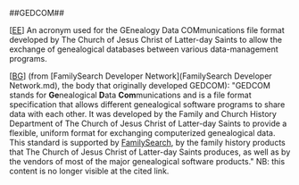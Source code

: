 ##GEDCOM##

\[[EE](SOURCES.md#EE)\]  An acronym used for the GEnealogy Data COMmunications file format developed by The Church of Jesus Christ of Latter-day Saints to allow the exchange of genealogical databases between various data-management programs.

\[[BG](SOURCES.md#BG)\]  (from [FamilySearch Developer Network](FamilySearch Developer Network.md), the body that originally developed GEDCOM): "GEDCOM stands for **Ge**nealogical **D**ata **Com**munications and is a file format specification that allows different genealogical software programs to share data with each other. It was developed by the Family and Church History Department of The Church of Jesus Christ of Latter-day Saints to provide a flexible, uniform format for exchanging computerized genealogical data. This standard is supported by [FamilySearch](FamilySearch.md), by the family history products that The Church of Jesus Christ of Latter-day Saints produces, as well as by the vendors of most of the major genealogical software products." NB: this content is no longer visible at the cited link.
